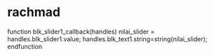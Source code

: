 # rachmad
function blk_slider1_callback(handles) 
nilai_slider = handles.blk_slider1.value; 
handles.blk_text1.string=string(nilai_slider);
endfunction

